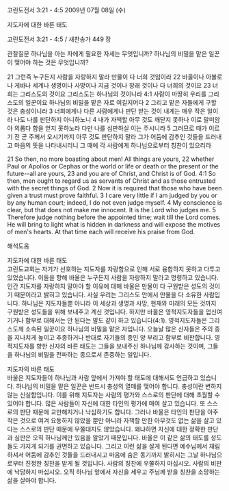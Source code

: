 고린도전서 3:21 - 4:5 
2009년 07월 08일 (수)

지도자에 대한 바른 태도



고린도전서 3:21 - 4:5 / 새찬송가 449 장


관찰질문
하나님을 아는 자에게 필요한 자세는 무엇입니까?
하나님의 비밀을 맡은 일꾼이 맺어야 하는 것은 무엇입니까?

21 그런즉 누구든지 사람을 자랑하지 말라 만물이 다 너희 것임이라 22 바울이나 아볼로나 게바나 세계나 생명이나 사망이나 지금 것이나 장래 것이나 다 너희의 것이요 23 너희는 그리스도의 것이요 그리스도는 하나님의 것이니라 4:1 사람이 마땅히 우리를 그리스도의 일꾼이요 하나님의 비밀을 맡은 자로 여길지어다 2 그리고 맡은 자들에게 구할 것은 충성이니라 3 너희에게나 다른 사람에게나 판단 받는 것이 내게는 매우 작은 일이라 나도 나를 판단하지 아니하노니 4 내가 자책할 아무 것도 깨닫지 못하나 이로 말미암아 의롭다 함을 얻지 못하노라 다만 나를 심판하실 이는 주시니라 5 그러므로 때가 이르기 전 곧 주께서 오시기까지 아무 것도 판단하지 말라 그가 어둠에 감추인 것들을 드러내고 마음의 뜻을 나타내시리니 그 때에 각 사람에게 하나님으로부터 칭찬이 있으리라  

21 So then, no more boasting about men! All things are yours, 22 whether Paul or Apollos or Cephas or the world or life or death or the present or the future--all are yours, 23 and you are of Christ, and Christ is of God. 4:1 So then, men ought to regard us as servants of Christ and as those entrusted with the secret things of God. 
2 Now it is required that those who have been given a trust must prove faithful. 
3 I care very little if I am judged by you or by any human court; indeed, I do not even judge myself. 4 My conscience is clear, but that does not make me innocent. It is the Lord who judges me. 5 Therefore judge nothing before the appointed time; wait till the Lord comes. He will bring to light what is hidden in darkness and will expose the motives of men's hearts. At that time each will receive his praise from God.

해석도움





지도자에 대한 바른 태도  
고린도교회는 자기가 선호하는 지도자를 자랑함으로 인해 서로 융합하지 못하고 다투고 있었습니다. 이들을 향해 바울은 누구든지 사람을 자랑하지 말라고 명령하고 있습니다. 인간 지도자를 자랑하지 말아야 할 이유에 대해 바울은 만물이 다 구원받은 성도의 것이기 때문이라고 밝히고 있습니다. 사실 우리는 그리스도 안에서 만물을 다 소유한 사람입니다. 하나님은 지도자들뿐 아니라 이 세상과 생명과 사망, 현재와 미래의 모든 것까지 구원받은 성도들을 위해 보내주고 계신 것입니다. 하지만 바울은 영적지도자들을 업신여기거나 함부로 대해서는 안 된다는 말도 같이 하고 있습니다(4:1). 영적지도자들은 그리스도께 소속된 일꾼이요 하나님의 비밀을 맡은 자입니다. 오늘날 많은 신자들은 주의 종을 지나치게 높이고 추종하거나 반대로 자기들의 종인 양 부리고 함부로 비판합니다. 영적지도자를 향한 신자의 바른 태도는 그들을 보내주신 하나님께 감사하는 것이며, 그들을 하나님의 비밀을 전파하는 종으로서 존중하는 일입니다.                  

지도자의 바른 태도  
바울은 지도자들이 하나님과 사람 앞에서 가져야 할 태도에 대해서도 언급하고 있습니다. 하나님의 비밀을 맡은 일꾼은 반드시 충성의 열매를 맺어야 합니다. 충성이란 변하지 않는 신실함입니다. 이를 위해 지도자는 사람의 평가와 스스로의 판단에 대해 초월할 수 있어야 합니다. 많은 사람들이 자신에 대한 타인의 평가에 매여 살고 있습니다. 또 스스로의 판단 때문에 교만해지거나 낙심하기도 합니다. 그러나 바울은 타인의 판단을 아주 작은 것으로 여겨 요동하지 않았을 뿐만 아니라 자책할 만한 아무것도 없는 삶을 살고 있다는 스스로의 판단 때문에 우쭐대지도 않았습니다. 왜냐하면 자신에 대한 정확한 판단과 심판은 오직 하나님께만 있음을 알았기 때문입니다. 바울은 이 같은 삶의 태도를 성도들도 가지게 되기를 권면하고 있습니다. 그리고 이런 삶을 살게 된다면 예수님께서 재림하셔서 어둠에 감추인 것들을 드러내시고 마음에 숨은 동기까지 밝히시는 그날 하나님으로부터 진정한 칭찬을 받게 될 것입니다. 사람의 칭찬에 우쭐하지 마십시오. 사람의 비판에 낙담하지 마십시오. 오직 하나님 앞에서 자신을 세우고 주님께 받을 칭찬을 소망하는 삶을 살아야 합니다.